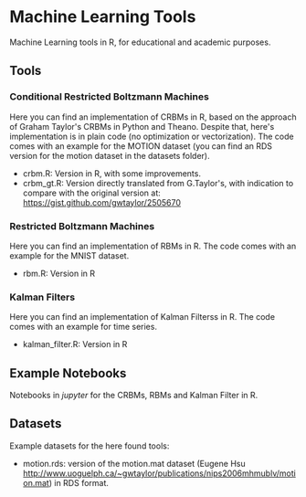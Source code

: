 # Machine Learning Tools

Machine Learning tools in R, for educational and academic purposes.

## Tools

### Conditional Restricted Boltzmann Machines

Here you can find an implementation of CRBMs in R, based on the approach of Graham Taylor's CRBMs in Python and Theano. Despite that, here's implementation is in plain code (no optimization or vectorization). The code comes with an example for the MOTION dataset (you can find an RDS version for the motion dataset in the datasets folder).

* crbm.R: Version in R, with some improvements.
* crbm_gt.R: Version directly translated from G.Taylor's, with indication to compare with the original version at: https://gist.github.com/gwtaylor/2505670

### Restricted Boltzmann Machines

Here you can find an implementation of RBMs in R. The code comes with an example for the MNIST dataset.

* rbm.R: Version in R

### Kalman Filters

Here you can find an implementation of Kalman Filterss in R. The code comes with an example for time series.

* kalman_filter.R: Version in R

## Example Notebooks

Notebooks in _jupyter_ for the CRBMs, RBMs and Kalman Filter in R.

## Datasets

Example datasets for the here found tools:

* motion.rds: version of the motion.mat dataset (Eugene Hsu http://www.uoguelph.ca/~gwtaylor/publications/nips2006mhmublv/motion.mat) in RDS format.
